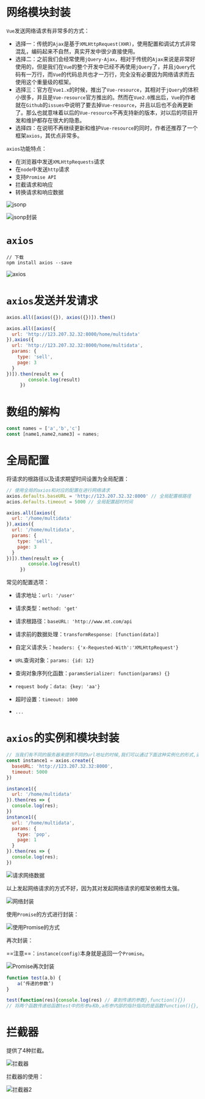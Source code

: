 # 网络模块封装

`Vue`发送网络请求有非常多的方式：

- 选择一：传统的`Ajax`是基于`XMLHttpRequest(XHR)`，使用配置和调试方式非常混乱，编码起来不自然，真实开发中很少直接使用。
- 选择二：之前我们会经常使用`jQuery-Ajax`，相对于传统的`Ajax`来说是非常好使用的，但是我们在`Vue`的整个开发中已经不再使用`jQuery`了，并且`jQuery`代码有一万行，而`Vue`的代码总共也才一万行，完全没有必要因为网络请求而去使用这个重量级的框架。
- 选择三：官方在`Vue1.x`的时候，推出了`Vue-resource`，其相对于`jQuery`的体积小很多，并且是`Vue-resource`官方推出的。然而在`Vue2.0`推出后，`Vue`的作者就在`Github`的`issues`中说明了要去掉`Vue-resource`，并且以后也不会再更新了。那么也就意味着以后的`Vue-resource`不再支持新的版本，对以后的项目开发和维护都存在很大的隐患。
- 选择四：在说明不再继续更新和维护`Vue-resource`的同时，作者还推荐了一个框架`axios`，其优点非常多。

`axios`功能特点：

- 在浏览器中发送`XMLHttpRequests`请求
- 在`node`中发送`http`请求
- 支持`Promise API`
- 拦截请求和响应
- 转换请求和响应数据

![jsonp](C:\Users\lenovo\Desktop\2019年11月19日始\notes\Vue\img\jsonp.jpg)

![jsonp封装](C:\Users\lenovo\Desktop\2019年11月19日始\notes\Vue\img\jsonp封装.jpg)

# `axios`

```shell
// 下载
npm install axios --save
```

![axios](C:\Users\lenovo\Desktop\2019年11月19日始\notes\Vue\img\axios.jpg)

# `axios`发送并发请求

```js
axios.all([axios({}), axios({})]).then()

axios.all([axios({
  url: 'http://123.207.32.32:8000/home/multidata'
}),axios({
  url: 'http://123.207.32.32:8000/home/multidata',
  params: {
    type: 'sell',
    page: 3
  }
})]).then(result => {
        console.log(result)
     })
```

# 数组的解构

```js
const names = ['a','b','c']
const [name1,name2,name3] = names;
```

# 全局配置

将请求的根路径以及请求期望时间设置为全局配置：

```js
// 使用全局的axios和对应的配置在进行网络请求
axios.defaults.baseURL = 'http://123.207.32.32:8000' // 全局配置根路径
acios.defaults.timeout = 5000 // 全局配置超时时间

axios.all([axios({
  url: '/home/multidata'
}),axios({
  url: '/home/multidata',
  params: {
    type: 'sell',
    page: 3
  }
})]).then(result => {
        console.log(result)
     })
```

常见的配置选项：

- 请求地址：`url: '/user'`
- 请求类型：`method: 'get'`
- 请求根路径：`baseURL: 'http://www.mt.com/api`
- 请求前的数据处理：`transformResponse: [function(data)]`
- 自定义请求头：`headers: {'x-Requested-With':'XMLHttpRequest'}`
- `URL`查询对象：`params: {id: 12}`

- 查询对象序列化函数：`paramsSerializer: function(params) {}`
- `request body`：`data: {key: 'aa'}`
- 超时设置：`timeout: 1000`

- `...`

# `axios`的实例和模块封装

```js
// 当我们有不同的服务器来提供不同的url地址的时候,我们可以通过下面这种实例化的形式,进行网络请求
const instance1 = axios.create({
  baseURL: 'http://123.207.32.32:8000',
  timeout: 5000
})

instance1({
  url: '/home/multidata'
}).then(res => {
  console.log(res);
})
instance1({
  url: '/home/multidata',
  params: {
    type: 'pop',
    page: 1
  }
}).then(res => {
  console.log(res);
})
```

![请求网络数据](C:\Users\lenovo\Desktop\2019年11月19日始\notes\Vue\img\请求网络数据.jpg)

以上发起网络请求的方式不好，因为其对发起网络请求的框架依赖性太强。

![网络封装](C:\Users\lenovo\Desktop\2019年11月19日始\notes\Vue\img\网络封装.jpg)

使用`Promise`的方式进行封装：

![使用Promise的方式](C:\Users\lenovo\Desktop\2019年11月19日始\notes\Vue\img\使用Promise的方式.jpg)

再次封装：

==注意==：`instance(config)`本身就是返回一个`Promise`。

![Promise再次封装](C:\Users\lenovo\Desktop\2019年11月19日始\notes\Vue\img\Promise再次封装.jpg)

```js
function test(a,b) {
    a(‘传递的参数’)
}

test(function(res){console.log(res) // 拿到传递的参数},function(){})
// 将两个函数传递给函数test中的形参a和b,a形参内部的指针指向的是函数function(){},而函数test中执行的代码是a自执行,就相当于function(){}函数自执行了
```

# 拦截器

提供了4种拦截。

![拦截器](C:\Users\lenovo\Desktop\2019年11月19日始\notes\Vue\img\拦截器.jpg)

拦截器的使用：

![拦截器2](C:\Users\lenovo\Desktop\2019年11月19日始\notes\Vue\img\拦截器2.jpg)


